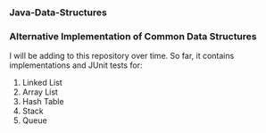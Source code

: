 ### Java-Data-Structures

<h3>Alternative Implementation of Common Data Structures</h3>
<p>I will be adding to this repository over time. So far, it contains implementations and JUnit tests for:</p>
<ol>
    <li>Linked List</li>
    <li>Array List</li>
    <li>Hash Table</li>
    <li>Stack</li>
    <li>Queue</li>
</ol>